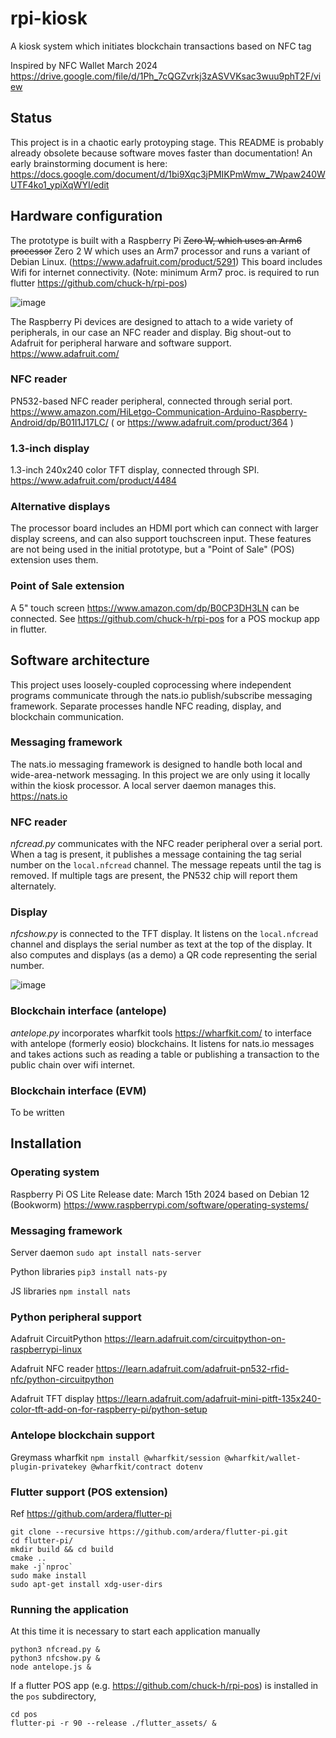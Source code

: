 # rpi-kiosk
A kiosk system which initiates blockchain transactions based on NFC tag

Inspired by NFC Wallet March 2024 https://drive.google.com/file/d/1Ph_7cQGZvrkj3zASVVKsac3wuu9phT2F/view

## Status
This project is in a chaotic early protoyping stage. This README is probably already obsolete because software moves faster than documentation!
An early brainstorming document is here: https://docs.google.com/document/d/1bi9Xqc3jPMIKPmWmw_7Wpaw240WUTF4ko1_ypiXqWYI/edit

## Hardware configuration

The prototype is built with a Raspberry Pi ~~Zero W, which uses an Arm6 processor~~ Zero 2 W which uses an Arm7 processor and runs a variant of Debian Linux. (https://www.adafruit.com/product/5291) This board includes Wifi for internet connectivity. (Note: minimum Arm7 proc. is required to run flutter https://github.com/chuck-h/rpi-pos)

 ![image](https://github.com/chuck-h/rpi-kiosk/assets/2141014/5e289b77-66a3-489c-abc2-cc734429d75a)

The Raspberry Pi devices are designed to attach to a wide variety of peripherals, in our case an NFC reader and display. Big shout-out to Adafruit for peripheral harware and software support. https://www.adafruit.com/

### NFC reader
PN532-based NFC reader peripheral, connected through serial port. https://www.amazon.com/HiLetgo-Communication-Arduino-Raspberry-Android/dp/B01I1J17LC/ ( or https://www.adafruit.com/product/364 )

### 1.3-inch display
1.3-inch 240x240 color TFT display, connected through SPI. https://www.adafruit.com/product/4484

### Alternative displays
The processor board includes an HDMI port which can connect with larger display screens, and can also support touchscreen input. These features are not being used in the initial prototype, but a "Point of Sale" (POS) extension uses them.

### Point of Sale extension
A 5" touch screen https://www.amazon.com/dp/B0CP3DH3LN can be connected. See https://github.com/chuck-h/rpi-pos for a POS mockup app in flutter.

## Software architecture
This project uses loosely-coupled coprocessing where independent programs communicate through the nats.io publish/subscribe messaging framework. Separate processes handle NFC reading, display, and blockchain communication.

### Messaging framework
The nats.io messaging framework is designed to handle both local and wide-area-network messaging. In this project we are only using it locally within the kiosk processor. A local server daemon manages this. https://nats.io 

### NFC reader
_nfcread.py_ communicates with the NFC reader peripheral over a serial port. When a tag is present, it publishes a message containing the tag serial number on the `local.nfcread` channel. The message repeats until the tag is removed. If multiple tags are present, the PN532 chip will report them alternately.

### Display
_nfcshow.py_ is connected to the TFT display. It listens on the `local.nfcread` channel and displays the serial number as text at the top of the display. It also computes and displays (as a demo) a QR code representing the serial number.

![image](https://github.com/chuck-h/rpi-kiosk/assets/2141014/70f1f0fe-de19-47a5-8e23-da47a6baedec)

### Blockchain interface (antelope)
_antelope.py_ incorporates wharfkit tools https://wharfkit.com/ to interface with antelope (formerly eosio) blockchains. It listens for nats.io messages and takes actions such as reading a table or publishing a transaction to the public chain over wifi internet.

### Blockchain interface (EVM)
To be written

## Installation

### Operating system
Raspberry Pi OS Lite  Release date: March 15th 2024 based on Debian 12 (Bookworm) https://www.raspberrypi.com/software/operating-systems/

### Messaging framework
Server daemon `sudo apt install nats-server`

Python libraries `pip3 install nats-py`

JS libraries `npm install nats`

### Python peripheral support
Adafruit CircuitPython https://learn.adafruit.com/circuitpython-on-raspberrypi-linux

Adafruit NFC reader https://learn.adafruit.com/adafruit-pn532-rfid-nfc/python-circuitpython

Adafruit TFT display https://learn.adafruit.com/adafruit-mini-pitft-135x240-color-tft-add-on-for-raspberry-pi/python-setup

### Antelope blockchain support
Greymass wharfkit `npm install @wharfkit/session @wharfkit/wallet-plugin-privatekey @wharfkit/contract dotenv`

### Flutter support (POS extension)
Ref https://github.com/ardera/flutter-pi
```
git clone --recursive https://github.com/ardera/flutter-pi.git
cd flutter-pi/
mkdir build && cd build
cmake ..
make -j`nproc`
sudo make install
sudo apt-get install xdg-user-dirs
``` 

### Running the application
At this time it is necessary to start each application manually
```
python3 nfcread.py &
python3 nfcshow.py &
node antelope.js &
```
If a flutter POS app (e.g. https://github.com/chuck-h/rpi-pos) is installed in the `pos` subdirectory,
```
cd pos
flutter-pi -r 90 --release ./flutter_assets/ &
```




